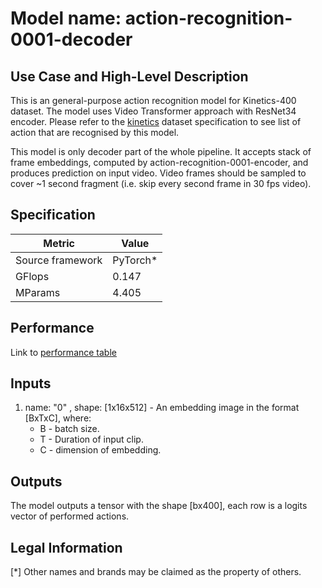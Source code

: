 # Model name: action-recognition-0001-decoder

## Use Case and High-Level Description

This is an general-purpose action recognition model for Kinetics-400 dataset. The model uses Video Transformer approach with ResNet34 encoder. 
Please refer to the [kinetics](https://deepmind.com/research/open-source/open-source-datasets/kinetics/) dataset specification to see list of action that are recognised by this model.

This model is only decoder part of the whole pipeline. It accepts stack of frame embeddings, computed by action-recognition-0001-encoder, and produces prediction on input video. Video frames should be sampled to cover ~1 second fragment (i.e. skip every second frame in 30 fps video). 

## Specification

| Metric                          | Value                                     |
|---------------------------------|-------------------------------------------|
| Source framework                | PyTorch*                                  |
| GFlops                          | 0.147                                     |
| MParams                         | 4.405                                     |


## Performance
Link to [performance table](https://software.intel.com/en-us/openvino-toolkit/benchmarks)

## Inputs

1. name: "0" , shape: [1x16x512] - An embedding image in the format [BxTxC],
   where:
    - B - batch size.
    - T - Duration of input clip.
    - C - dimension of embedding. 

## Outputs

The model outputs a tensor with the shape [bx400], each row is a logits vector of performed actions.

## Legal Information
[*] Other names and brands may be claimed as the property of others.
